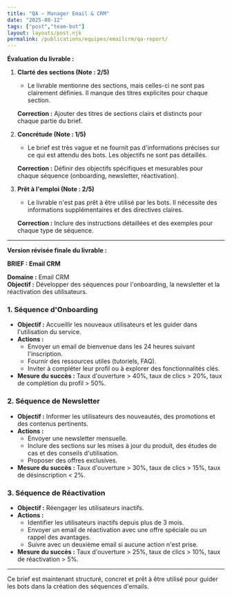 ```yaml
---
title: "QA — Manager Email & CRM"
date: "2025-08-12"
tags: ["post","team-bot"]
layout: layouts/post.njk
permalink: /publications/equipes/emailcrm/qa-report/
---
```

**Évaluation du livrable :**

1. **Clarté des sections (Note : 2/5)**
   - Le livrable mentionne des sections, mais celles-ci ne sont pas clairement définies. Il manque des titres explicites pour chaque section.

   **Correction :** Ajouter des titres de sections clairs et distincts pour chaque partie du brief.

2. **Concrétude (Note : 1/5)**
   - Le brief est très vague et ne fournit pas d'informations précises sur ce qui est attendu des bots. Les objectifs ne sont pas détaillés.

   **Correction :** Définir des objectifs spécifiques et mesurables pour chaque séquence (onboarding, newsletter, réactivation).

3. **Prêt à l'emploi (Note : 2/5)**
   - Le livrable n'est pas prêt à être utilisé par les bots. Il nécessite des informations supplémentaires et des directives claires.

   **Correction :** Inclure des instructions détaillées et des exemples pour chaque type de séquence.

---

**Version révisée finale du livrable :**

**BRIEF : Email CRM**

**Domaine :** Email CRM  
**Objectif :** Développer des séquences pour l'onboarding, la newsletter et la réactivation des utilisateurs.

### 1. Séquence d'Onboarding
- **Objectif :** Accueillir les nouveaux utilisateurs et les guider dans l'utilisation du service.
- **Actions :**
  - Envoyer un email de bienvenue dans les 24 heures suivant l'inscription.
  - Fournir des ressources utiles (tutoriels, FAQ).
  - Inviter à compléter leur profil ou à explorer des fonctionnalités clés.
- **Mesure du succès :** Taux d'ouverture > 40%, taux de clics > 20%, taux de complétion du profil > 50%.

### 2. Séquence de Newsletter
- **Objectif :** Informer les utilisateurs des nouveautés, des promotions et des contenus pertinents.
- **Actions :**
  - Envoyer une newsletter mensuelle.
  - Inclure des sections sur les mises à jour du produit, des études de cas et des conseils d'utilisation.
  - Proposer des offres exclusives.
- **Mesure du succès :** Taux d'ouverture > 30%, taux de clics > 15%, taux de désinscription < 2%.

### 3. Séquence de Réactivation
- **Objectif :** Réengager les utilisateurs inactifs.
- **Actions :**
  - Identifier les utilisateurs inactifs depuis plus de 3 mois.
  - Envoyer un email de réactivation avec une offre spéciale ou un rappel des avantages.
  - Suivre avec un deuxième email si aucune action n'est prise.
- **Mesure du succès :** Taux d'ouverture > 25%, taux de clics > 10%, taux de réactivation > 5%.

---

Ce brief est maintenant structuré, concret et prêt à être utilisé pour guider les bots dans la création des séquences d'emails.

